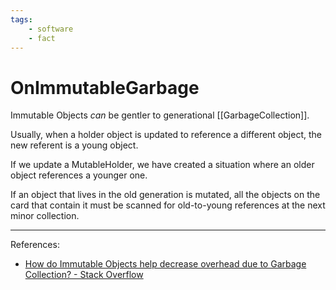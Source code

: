 ```yaml
---
tags:
    - software
    - fact
---
```


# OnImmutableGarbage

Immutable Objects *can* be gentler to generational [[GarbageCollection]].

Usually,  when a holder object is updated to reference a different object, the new referent is a young object.

If we update a MutableHolder, we have created a situation where an older object references a younger one.

If an object that lives in the old generation is mutated, all the objects on the card that contain it must be scanned for old-to-young references at the next minor collection.

___

References:

- [How do Immutable Objects help decrease overhead due to Garbage Collection? - Stack Overflow](https://stackoverflow.com/questions/35384393/how-do-immutable-objects-help-decrease-overhead-due-to-garbage-collection)
